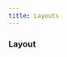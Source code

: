 ```yaml
---
title: Layouts
---
```


<h3 id="group-layout" class="sub-group-title" data-anchor="layout">Layout</h3>
